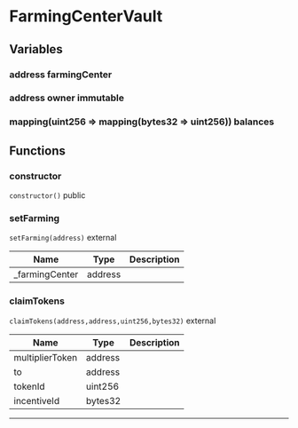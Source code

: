 

# FarmingCenterVault






## Variables
### address farmingCenter 



### address owner immutable



### mapping(uint256 &#x3D;&gt; mapping(bytes32 &#x3D;&gt; uint256)) balances 




## Functions
### constructor


`constructor()`  public







### setFarming


`setFarming(address)`  external





| Name | Type | Description |
| ---- | ---- | ----------- |
| _farmingCenter | address |  |


### claimTokens


`claimTokens(address,address,uint256,bytes32)`  external





| Name | Type | Description |
| ---- | ---- | ----------- |
| multiplierToken | address |  |
| to | address |  |
| tokenId | uint256 |  |
| incentiveId | bytes32 |  |




---


